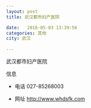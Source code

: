 ```yaml
--- 
layout: post 
title: 武汉都市妇产医院

date:   2016-05-03 13:39:56 
categories: 其他  
city: 武汉
  
--- 
```

   
武汉都市妇产医院

信息
 - 电话 027-85268003

 - 网址 http://www.whdsfk.com


